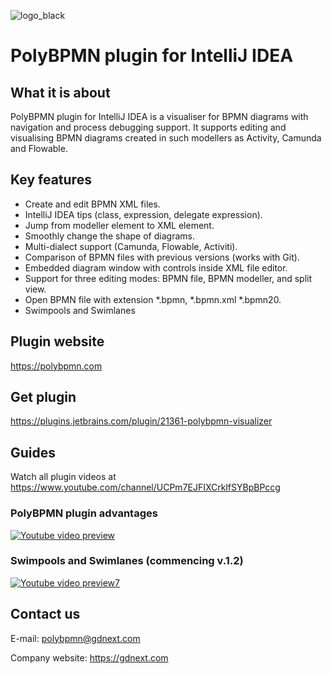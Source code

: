 ![logo_black](https://user-images.githubusercontent.com/97594408/229519543-b7f36887-3a9d-4407-ac83-a570eff3f0a7.png)

# PolyBPMN plugin for IntelliJ IDEA

## What it is about

PolyBPMN plugin for IntelliJ IDEA is a visualiser for BPMN diagrams with navigation and process debugging support. It supports editing and visualising BPMN diagrams created in such modellers as Activity, Camunda and Flowable.

## Key features

- Create and edit BPMN XML files.
- IntelliJ IDEA tips (class, expression, delegate expression).
- Jump from modeller element to XML element.
- Smoothly change the shape of diagrams.
- Multi-dialect support (Camunda, Flowable, Activiti).
- Comparison of BPMN files with previous versions (works with Git).
- Embedded diagram window with controls inside XML file editor.
- Support for three editing modes: BPMN file, BPMN modeller, and split view.
- Open BPMN file with extension *.bpmn, *.bpmn.xml *.bpmn20.
- Swimpools and Swimlanes

## Plugin website

https://polybpmn.com

## Get plugin

https://plugins.jetbrains.com/plugin/21361-polybpmn-visualizer

## Guides
Watch all plugin videos at https://www.youtube.com/channel/UCPm7EJFIXCrklfSYBpBPccg

### PolyBPMN plugin advantages
[![Youtube video preview](https://user-images.githubusercontent.com/97594408/229522927-b9a28272-20e5-4669-8773-f556cca42638.jpg)](https://www.youtube.com/watch?v=IKknVpB7DF0&t=2s)

### Swimpools and Swimlanes (commencing v.1.2)
[![Youtube video preview7](https://github.com/GDNext-GmbH/polybpmn/assets/97594408/2e5e754d-4c90-4d9c-aa2a-d9b1327e7eed)](https://www.youtube.com/watch?v=tM-67w9QIBI)


## Contact us

E-mail: polybpmn@gdnext.com

Company website: https://gdnext.com
